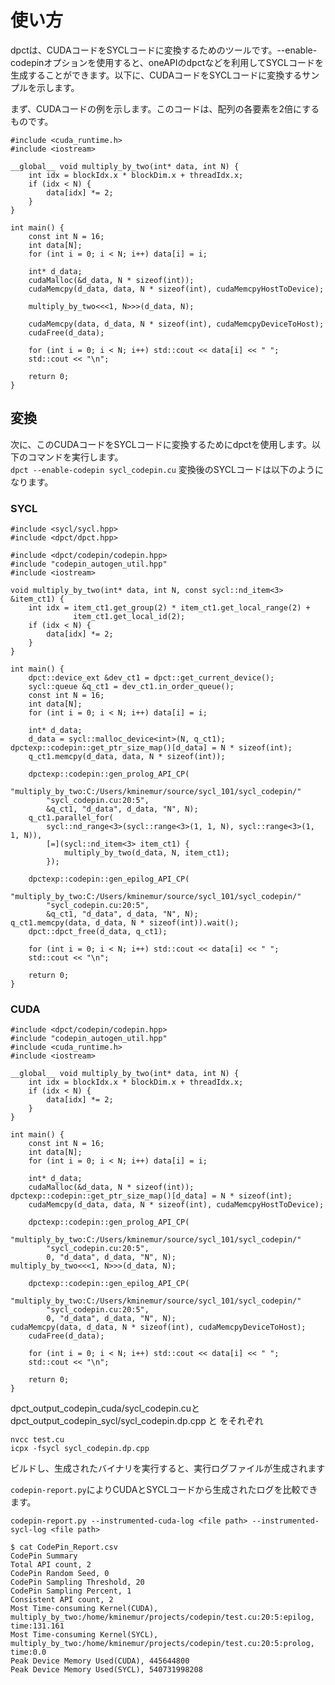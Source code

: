 # 使い方
dpctは、CUDAコードをSYCLコードに変換するためのツールです。--enable-codepinオプションを使用すると、oneAPIのdpctなどを利用してSYCLコードを生成することができます。以下に、CUDAコードをSYCLコードに変換するサンプルを示します。
  
まず、CUDAコードの例を示します。このコードは、配列の各要素を2倍にするものです。  
```
#include <cuda_runtime.h>
#include <iostream>

__global__ void multiply_by_two(int* data, int N) {
    int idx = blockIdx.x * blockDim.x + threadIdx.x;
    if (idx < N) {
        data[idx] *= 2;
    }
}

int main() {
    const int N = 16;
    int data[N];
    for (int i = 0; i < N; i++) data[i] = i;

    int* d_data;
    cudaMalloc(&d_data, N * sizeof(int));
    cudaMemcpy(d_data, data, N * sizeof(int), cudaMemcpyHostToDevice);

    multiply_by_two<<<1, N>>>(d_data, N);

    cudaMemcpy(data, d_data, N * sizeof(int), cudaMemcpyDeviceToHost);
    cudaFree(d_data);

    for (int i = 0; i < N; i++) std::cout << data[i] << " ";
    std::cout << "\n";

    return 0;
}
```
## 変換
次に、このCUDAコードをSYCLコードに変換するためにdpctを使用します。以下のコマンドを実行します。  
```dpct --enable-codepin sycl_codepin.cu```
変換後のSYCLコードは以下のようになります。  

### SYCL
```
#include <sycl/sycl.hpp>
#include <dpct/dpct.hpp>

#include <dpct/codepin/codepin.hpp>
#include "codepin_autogen_util.hpp"
#include <iostream>

void multiply_by_two(int* data, int N, const sycl::nd_item<3> &item_ct1) {
    int idx = item_ct1.get_group(2) * item_ct1.get_local_range(2) +
              item_ct1.get_local_id(2);
    if (idx < N) {
        data[idx] *= 2;
    }
}

int main() {
    dpct::device_ext &dev_ct1 = dpct::get_current_device();
    sycl::queue &q_ct1 = dev_ct1.in_order_queue();
    const int N = 16;
    int data[N];
    for (int i = 0; i < N; i++) data[i] = i;

    int* d_data;
    d_data = sycl::malloc_device<int>(N, q_ct1);
dpctexp::codepin::get_ptr_size_map()[d_data] = N * sizeof(int);
    q_ct1.memcpy(d_data, data, N * sizeof(int));

    dpctexp::codepin::gen_prolog_API_CP(
        "multiply_by_two:C:/Users/kminemur/source/sycl_101/sycl_codepin/"
        "sycl_codepin.cu:20:5",
        &q_ct1, "d_data", d_data, "N", N);
    q_ct1.parallel_for(
        sycl::nd_range<3>(sycl::range<3>(1, 1, N), sycl::range<3>(1, 1, N)),
        [=](sycl::nd_item<3> item_ct1) {
            multiply_by_two(d_data, N, item_ct1);
        });

    dpctexp::codepin::gen_epilog_API_CP(
        "multiply_by_two:C:/Users/kminemur/source/sycl_101/sycl_codepin/"
        "sycl_codepin.cu:20:5",
        &q_ct1, "d_data", d_data, "N", N);
q_ct1.memcpy(data, d_data, N * sizeof(int)).wait();
    dpct::dpct_free(d_data, q_ct1);

    for (int i = 0; i < N; i++) std::cout << data[i] << " ";
    std::cout << "\n";

    return 0;
}
```

### CUDA
```
#include <dpct/codepin/codepin.hpp>
#include "codepin_autogen_util.hpp"
#include <cuda_runtime.h>
#include <iostream>

__global__ void multiply_by_two(int* data, int N) {
    int idx = blockIdx.x * blockDim.x + threadIdx.x;
    if (idx < N) {
        data[idx] *= 2;
    }
}

int main() {
    const int N = 16;
    int data[N];
    for (int i = 0; i < N; i++) data[i] = i;

    int* d_data;
    cudaMalloc(&d_data, N * sizeof(int));
dpctexp::codepin::get_ptr_size_map()[d_data] = N * sizeof(int);
    cudaMemcpy(d_data, data, N * sizeof(int), cudaMemcpyHostToDevice);

    dpctexp::codepin::gen_prolog_API_CP(
        "multiply_by_two:C:/Users/kminemur/source/sycl_101/sycl_codepin/"
        "sycl_codepin.cu:20:5",
        0, "d_data", d_data, "N", N);
multiply_by_two<<<1, N>>>(d_data, N);

    dpctexp::codepin::gen_epilog_API_CP(
        "multiply_by_two:C:/Users/kminemur/source/sycl_101/sycl_codepin/"
        "sycl_codepin.cu:20:5",
        0, "d_data", d_data, "N", N);
cudaMemcpy(data, d_data, N * sizeof(int), cudaMemcpyDeviceToHost);
    cudaFree(d_data);

    for (int i = 0; i < N; i++) std::cout << data[i] << " ";
    std::cout << "\n";

    return 0;
}
```

dpct_output_codepin_cuda/sycl_codepin.cuとdpct_output_codepin_sycl/sycl_codepin.dp.cpp と  をそれぞれ
```
nvcc test.cu
icpx -fsycl sycl_codepin.dp.cpp
```
ビルドし、生成されたバイナリを実行すると、実行ログファイルが生成されます


`codepin-report.py`によりCUDAとSYCLコードから生成されたログを比較できます。
```
codepin-report.py --instrumented-cuda-log <file path> --instrumented-sycl-log <file path>

$ cat CodePin_Report.csv
CodePin Summary
Total API count, 2
CodePin Random Seed, 0
CodePin Sampling Threshold, 20
CodePin Sampling Percent, 1
Consistent API count, 2
Most Time-consuming Kernel(CUDA), multiply_by_two:/home/kminemur/projects/codepin/test.cu:20:5:epilog, time:131.161
Most Time-consuming Kernel(SYCL), multiply_by_two:/home/kminemur/projects/codepin/test.cu:20:5:prolog, time:0.0
Peak Device Memory Used(CUDA), 445644800
Peak Device Memory Used(SYCL), 540731998208
```
